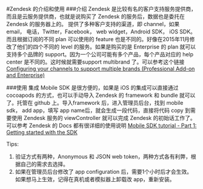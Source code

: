 #Zendesk 的介绍和使用
###介绍
Zendesk 是比较有名的客户支持服务提供商，而且是云服务提供商，也就是说购买了 Zendesk 的服务后，数据也是委托在 Zendesk 的服务器上的。
提供了多种客户支持的渠道，即 channel，如果 email， 电话，Twitter，Facebook， web widget，Android SDK， iOS SDK。而且根据订阅的不同 plan 可以使用的 feature 也是不同的。好像在2015年11月修改了他们的四个不同的 level 的服务。如果是购买的是 Enterprise 的 plan 就可以支持多个品牌的 support。因为一个公司可能有多个产品，每个产品对应的 help center 是不同的。这时候就需要support multibrand 了。可以参考这个链接 [Configuring your channels to support multiple brands (Professional Add-on and Enterprise)](https://support.zendesk.com/hc/en-us/articles/204577963-Configuring-your-channels-to-support-multiple-brands-Professional-Add-on-and-Enterprise-)

###使用
集成 Mobile SDK 是很方便的，如果是 iOS 的集成可以直接通过 cocoapods 的方式，也可以手动导入 Zendesk 的 framework 和 bundle 就可以了。托管在 github 上。导入framework 后，进入管理员后台，找到 mobile sdk， add app，填写 app name后，就会生成一段代码，直接将代码 copy 到需要使用 Zendesk 服务的 viewController 就可以完成 Zendesk 的初始话工作了。可以参考 Zendesk 的 Docs 都有很详细的使用说明 [Mobile SDK tutorial - Part 1: Getting started with the SDK](https://support.zendesk.com/hc/en-us/articles/205500817-Mobile-SDK-tutorial-Part-1-Getting-started-with-the-SDK)

Tips:
1. 验证方式有两种，Anonymous 和 JSON web token，两种方式各有利弊，根据自己的需求去选择。
2. 如果在管理员后台修改了 app configuration 后，需要1个小时后才会生效。如果想马上生效，记得在真机或者模拟器上卸载改 app，重新安装。